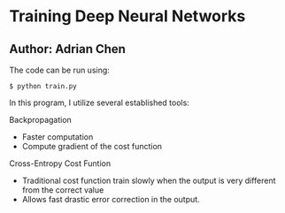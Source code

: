 # Training Deep Neural Networks
## Author: Adrian Chen

The code can be run using:
```
$ python train.py
```

In this program, I utilize several established tools:

Backpropagation
* Faster computation
* Compute gradient of the cost function

Cross-Entropy Cost Funtion
* Traditional cost function train slowly when the output is very different from the correct value
* Allows fast drastic error correction in the output.
